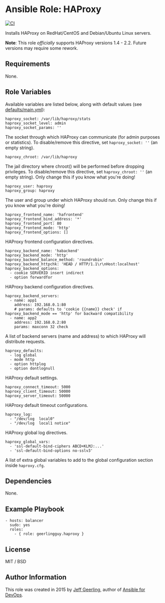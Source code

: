 # Ansible Role: HAProxy

[![CI](https://github.com/Rosa-Luxemburgstiftung-Berlin/ansible-role-haproxy/actions/workflows/ci.yml/badge.svg)](https://github.com/Rosa-Luxemburgstiftung-Berlin/ansible-role-haproxy/actions/workflows/ci.yml)

Installs HAProxy on RedHat/CentOS and Debian/Ubuntu Linux servers.

**Note**: This role _officially_ supports HAProxy versions 1.4 - 2.2. Future versions may require some rework.

## Requirements

None.

## Role Variables

Available variables are listed below, along with default values (see [defaults/main.yml](defaults/main.yml)):

    haproxy_socket: /var/lib/haproxy/stats
    haproxy_socket_level: admin
    haproxy_socket_params: ''

The socket through which HAProxy can communicate (for admin purposes or statistics). To disable/remove this directive, set `haproxy_socket: ''` (an empty string).

    haproxy_chroot: /var/lib/haproxy

The jail directory where chroot() will be performed before dropping privileges. To disable/remove this directive, set `haproxy_chroot: ''` (an empty string). Only change this if you know what you're doing!

    haproxy_user: haproxy
    haproxy_group: haproxy

The user and group under which HAProxy should run. Only change this if you know what you're doing!

    haproxy_frontend_name: 'hafrontend'
    haproxy_frontend_bind_address: '*'
    haproxy_frontend_port: 80
    haproxy_frontend_mode: 'http'
    haproxy_frontend_options: []

HAProxy frontend configuration directives.

    haproxy_backend_name: 'habackend'
    haproxy_backend_mode: 'http'
    haproxy_backend_balance_method: 'roundrobin'
    haproxy_backend_httpchk: 'HEAD / HTTP/1.1\r\nHost:localhost'
    haproxy_backend_options:
      - cookie SERVERID insert indirect
      - option forwardfor

HAProxy backend configuration directives.

    haproxy_backend_servers:
      - name: app1
        address: 192.168.0.1:80
        # params: defaults to 'cookie {{name}} check' if haproxy_backend_mode == 'http' for backward compatibility
      - name: app2
        address: 192.168.0.2:80
        params: maxconn 32 check

A list of backend servers (name and address) to which HAProxy will distribute requests.

    haproxy_defaults:
      - log global
      - mode http
      - option httplog
      - option dontlognull

HAProxy default settings.

    haproxy_connect_timeout: 5000
    haproxy_client_timeout: 50000
    haproxy_server_timeout: 50000

HAProxy default timeout configurations.

    haproxy_log:
      - "/dev/log  local0"
      - "/dev/log  local1 notice"

HAProxy global log directives.

    haproxy_global_vars:
      - 'ssl-default-bind-ciphers ABCD+KLMJ:...'
      - 'ssl-default-bind-options no-sslv3'

A list of extra global variables to add to the global configuration section inside `haproxy.cfg`.

## Dependencies

None.

## Example Playbook

    - hosts: balancer
      sudo: yes
      roles:
        - { role: geerlingguy.haproxy }

## License

MIT / BSD

## Author Information

This role was created in 2015 by [Jeff Geerling](https://www.jeffgeerling.com/), author of [Ansible for DevOps](https://www.ansiblefordevops.com/).
